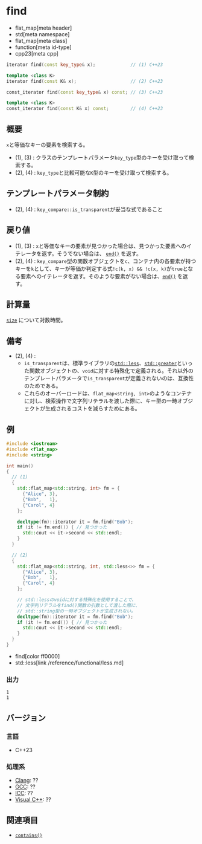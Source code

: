 # find
* flat_map[meta header]
* std[meta namespace]
* flat_map[meta class]
* function[meta id-type]
* cpp23[meta cpp]

```cpp
iterator find(const key_type& x);             // (1) C++23

template <class K>
iterator find(const K& x);                    // (2) C++23

const_iterator find(const key_type& x) const; // (3) C++23

template <class K>
const_iterator find(const K& x) const;        // (4) C++23
```

## 概要
`x`と等価なキーの要素を検索する。

- (1), (3) : クラスのテンプレートパラメータ`key_type`型のキーを受け取って検索する。
- (2), (4) : `key_type`と比較可能な`K`型のキーを受け取って検索する。


## テンプレートパラメータ制約
- (2), (4) : `key_compare::is_transparent`が妥当な式であること


## 戻り値
- (1), (3) : `x`と等価なキーの要素が見つかった場合は、見つかった要素へのイテレータを返す。そうでない場合は、 [`end()`](end.md.nolink) を返す。
- (2), (4) : `key_compare`型の関数オブジェクトを`c`、コンテナ内の各要素が持つキーを`k`として、キーが等価か判定する式`!c(k, x) && !c(x, k)`が`true`となる要素へのイテレータを返す。そのような要素がない場合は、[`end()`](end.md.nolink) を返す。


## 計算量
[`size`](size.md) について対数時間。


## 備考
- (2), (4) :
    - `is_transparent`は、標準ライブラリの[`std::less`](/reference/functional/less.md)、[`std::greater`](/reference/functional/greater.md)といった関数オブジェクトの、`void`に対する特殊化で定義される。それ以外のテンプレートパラメータで`is_transparent`が定義されないのは、互換性のためである。
    - これらのオーバーロードは、`flat_map<string, int>`のようなコンテナに対し、検索操作で文字列リテラルを渡した際に、キー型の一時オブジェクトが生成されるコストを減らすためにある。


## 例
```cpp example
#include <iostream>
#include <flat_map>
#include <string>

int main()
{
  // (1)
  {
    std::flat_map<std::string, int> fm = {
      {"Alice", 3},
      {"Bob",   1},
      {"Carol", 4}
    };

    decltype(fm)::iterator it = fm.find("Bob");
    if (it != fm.end()) { // 見つかった
      std::cout << it->second << std::endl;
    }
  }

  // (2)
  {
    std::flat_map<std::string, int, std::less<>> fm = {
      {"Alice", 3},
      {"Bob",   1},
      {"Carol", 4}
    };

    // std::lessのvoidに対する特殊化を使用することで、
    // 文字列リテラルをfind()関数の引数として渡した際に、
    // std::string型の一時オブジェクトが生成されない。
    decltype(fm)::iterator it = fm.find("Bob");
    if (it != fm.end()) { // 見つかった
      std::cout << it->second << std::endl;
    }
  }
}
```
* find[color ff0000]
* std::less[link /reference/functional/less.md]

### 出力
```
1
1
```

## バージョン
### 言語
- C++23

### 処理系
- [Clang](/implementation.md#clang): ??
- [GCC](/implementation.md#gcc): ??
- [ICC](/implementation.md#icc): ??
- [Visual C++](/implementation.md#visual_cpp): ??


## 関連項目
- [`contains()`](contains.md)

